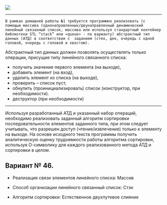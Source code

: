 ![](https://media.tenor.com/V0-wtCT-OPAAAAAC/spike-spiegel.gif)

---
```В рамках домашней работы №1 требуется программно реализовать (с помощью массива (однонаправленных/двунаправленный динамический линейный связанный список, массива или используя стандартный контейнер библиотеки STL “stack” или «queue» - по варианту) абстрактный тип данных (АТД) в соответствии с  заданием (стек, дек, очередь с одной головой, очередь с головой и хвостом).```

Абстрактный тип данных должен позволять осуществлять только операции, присущие типу линейного связанного списка: 
* получить значение первого элемента (на выходе), 
*	добавить элемент (на вход), 
*	удалить элемент из списка (на выходе), 
*	проверить – список пуст, 
*	обнулить (проинициализировать) список (конструктор, при необходимости). 
*	деструктор (при необходимости)
---

Используя разработанный АТД и указанный набор операций, необходимо реализовать заданный алгоритм сортировки последовательности элементов заданного типа, при этом следует учитывать, что разрешен доступ (чтение/извлечение) только к элементу на выходе.
На основе исходного текста программы получить аналитическую оценку трудоемкости работы алгоритма сортировки, используя О-символику для каждого реализованного метода АТД и сортировки в целом.


## Вариант № 46.

* Реализация связи элементов линейного списка: Массив	

* Способ организации линейного связанный список: Стэк	

* Алгоритм сортировки: Естественное двухпутевое слияние
